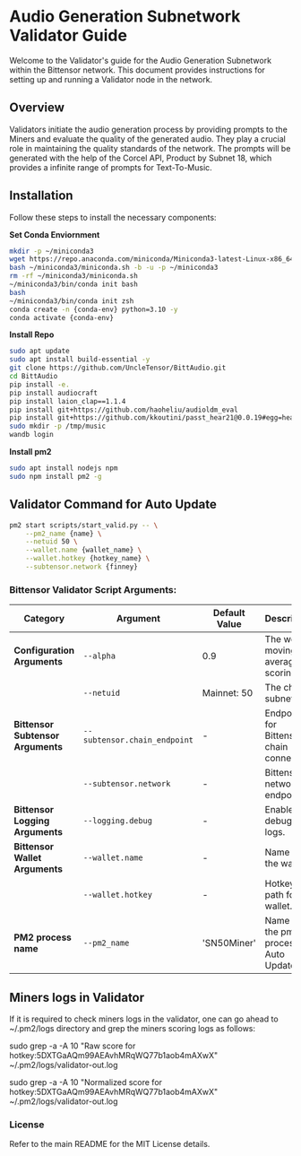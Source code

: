 # Audio Generation Subnetwork Validator Guide

Welcome to the Validator's guide for the Audio Generation Subnetwork within the Bittensor network. This document provides instructions for setting up and running a Validator node in the network.

## Overview
Validators initiate the audio generation process by providing prompts to the Miners and evaluate the quality of the generated audio. They play a crucial role in maintaining the quality standards of the network. The prompts will be generated with the help of the Corcel API, Product by Subnet 18, which provides a infinite range of prompts for Text-To-Music.

## Installation
Follow these steps to install the necessary components:

**Set Conda Enviornment**
```bash
mkdir -p ~/miniconda3
wget https://repo.anaconda.com/miniconda/Miniconda3-latest-Linux-x86_64.sh -O ~/miniconda3/miniconda.sh
bash ~/miniconda3/miniconda.sh -b -u -p ~/miniconda3
rm -rf ~/miniconda3/miniconda.sh
~/miniconda3/bin/conda init bash
bash
~/miniconda3/bin/conda init zsh
conda create -n {conda-env} python=3.10 -y
conda activate {conda-env}
```
**Install Repo**
```bash
sudo apt update
sudo apt install build-essential -y
git clone https://github.com/UncleTensor/BittAudio.git
cd BittAudio
pip install -e.
pip install audiocraft
pip install laion_clap==1.1.4
pip install git+https://github.com/haoheliu/audioldm_eval
pip install git+https://github.com/kkoutini/passt_hear21@0.0.19#egg=hear21passt
sudo mkdir -p /tmp/music
wandb login
```
**Install pm2**
```bash
sudo apt install nodejs npm
sudo npm install pm2 -g
```

## Validator Command for Auto Update
```bash
pm2 start scripts/start_valid.py -- \
    --pm2_name {name} \
    --netuid 50 \
    --wallet.name {wallet_name} \
    --wallet.hotkey {hotkey_name} \
    --subtensor.network {finney}
```

### Bittensor Validator Script Arguments:

| **Category**                   | **Argument**                         | **Default Value**          | **Description**                                                                                                       |
|---------------------------------|--------------------------------------|----------------------------|-----------------------------------------------------------------------------------------------------------------------|
| **Configuration Arguments**     | `--alpha`                            | 0.9                        | The weight moving average scoring.                                                                                    |
|                                 | `--netuid`                           |  Mainnet: 50                          | The chain subnet UID.                                                                                                 |
| **Bittensor Subtensor Arguments** | `--subtensor.chain_endpoint`        | -                          | Endpoint for Bittensor chain connection.                                                                              |
|                                 | `--subtensor.network`                | -                          | Bittensor network endpoint.                                                                                          |
| **Bittensor Logging Arguments** | `--logging.debug`                    | -                          | Enable debugging logs.                                                                                               |
| **Bittensor Wallet Arguments**  | `--wallet.name`                      | -                          | Name of the wallet.                                                                                                  |
|                                 | `--wallet.hotkey`                    | -                  | Hotkey path for the wallet.                                                                                          |
| **PM2 process name**    | `--pm2_name`                        | 'SN50Miner'                          | Name for the pm2 process for Auto Update. |

## Miners logs in Validator

If it is required to check miners logs in the validator, one can go ahead to ~/.pm2/logs directory and grep the miners scoring logs
as follows:

sudo grep -a -A 10 "Raw score for hotkey:5DXTGaAQm99AEAvhMRqWQ77b1aob4mAXwX" ~/.pm2/logs/validator-out.log

sudo grep -a -A 10 "Normalized score for hotkey:5DXTGaAQm99AEAvhMRqWQ77b1aob4mAXwX" ~/.pm2/logs/validator-out.log

### License
Refer to the main README for the MIT License details.

